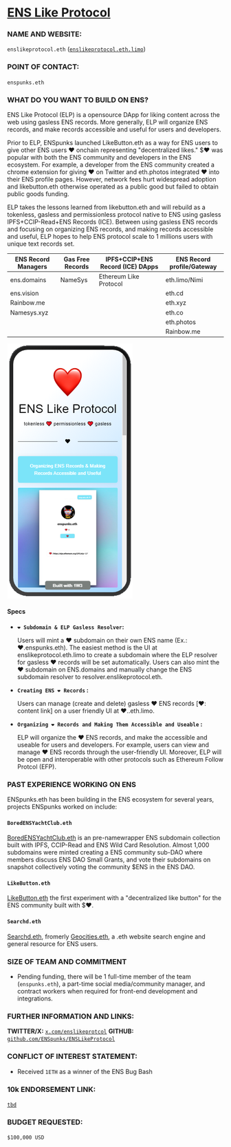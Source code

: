 # [ENS Like Protocol](https://enslikeprotocol.eth.limo)

### NAME AND WEBSITE:

`enslikeprotocol.eth` 
([`enslikeprotocol.eth.limo`](https://enslikeprotocol.eth.limo))

### POINT OF CONTACT:

`enspunks.eth` 

### WHAT DO YOU WANT TO BUILD ON ENS?

ENS Like Protocol (ELP) is a opensource DApp for liking content across the web using gasless ENS records.  More generally, ELP will organize ENS records, and make records accessible and useful for users and developers.

Prior to ELP, ENSpunks launched LikeButton.eth as a way for ENS users to give other ENS users ❤️ onchain representing "decentralized likes." $❤️ was popular with both the ENS community and developers in the ENS ecosystem.  For example, a developer from the ENS community created a chrome extension for giving ❤️ on Twitter and eth.photos integrated ❤️ into their ENS profile pages.  However, network fees hurt widespread adoption and likebutton.eth otherwise operated as a public good but failed to obtain public goods funding. 

ELP takes the lessons learned from likebutton.eth and will rebuild as a tokenless, gasless and permissionless protocol native to ENS using gasless IPFS+CCIP-Read+ENS Records (ICE).  Between using gasless ENS records and focusing on organizing ENS records, and making records accessible and useful, ELP hopes to help ENS protocol scale to 1 millions users with unique text records set. 

| ENS Record Managers      | Gas Free Records | IPFS+CCIP+ENS Record (ICE) DApps      | ENS Record profile/Gateway|
| ----------- | ----------- | ----------- | ----------- |
| ens.domains      | NameSys       | Ethereum Like Protocol      | eth.limo/Nimi      |
| ens.vision   |       |     | eth.cd       |
| Rainbow.me     |        |       | eth.xyz       |
| Namesys.xyz   |         |       | eth.co       |
|      |        |       | eth.photos       |
|   |       |       | Rainbow.me       |

![ELP Homepage](https://raw.githubusercontent.com/ENSpunks/ENSLikeProtocol/main/iphone%20homepage%20(github).png)


#### Specs 

- **`❤️ Subdomain & ELP Gasless Resolver`:** 
   
   Users will mint a ❤️ subdomain on their own ENS name (Ex.: ❤️.enspunks.eth).  The easiest method is the UI at enslikeprotocol.eth.limo to create a subdomain where the ELP resolver for gasless ❤️ records will be set automatically.  Users can also mint the ❤️ subdomain on ENS.domains and manually change the ENS subdomain resolver to resolver.enslikeprotocol.eth.  

- **`Creating ENS ❤️ Records` :**  

   Users can manage (create and delete) gasless ❤️ ENS records [❤️: content link]  on a user friendly UI at ❤️.<user>.eth.limo. 

- **`Organizing ❤️ Records and Making Them Accessible and Useable` :**

  ELP will organize the ❤️ ENS records, and make the accessible and useable for users and developers. For example, users can view and manage ❤️ ENS records through the user-friendly UI.  Moreover, ELP will be open and interoperable with other protocols such as Ethereum Follow Protcol (EFP).  

### PAST EXPERIENCE WORKING ON ENS
ENSpunks.eth has been building in the ENS ecosystem for several years, projects ENSpunks worked on include:

#### `BoredENSYachtClub.eth`
[BoredENSYachtClub.eth](https://BoredENSYachtClub.eth.limo) is an pre-namewrapper ENS subdomain collection built with IPFS, CCIP-Read and ENS Wild Card Resolution.  Almost 1,000 subdomains were minted creating a ENS community sub-DAO where members discuss ENS DAO Small Grants, and vote their subdomains on snapshot collectively voting the community $ENS in the ENS DAO. 

#### `LikeButton.eth`
[LikeButton.eth](https://likebutton.eth.limo)  the first experiment with a "decentralized like button" for the ENS community built with $❤️.

#### `Searchd.eth`
[Searchd.eth](https://searchd.eth.limo), fromerly [Geocities.eth](https://geocities.eth.limo), a .eth website search engine and general resource for ENS users.

### SIZE OF TEAM AND COMMITMENT
- Pending funding, there will be 1 full-time member of the team (`enspunks.eth`), a part-time social media/community manager, and contract workers when required for front-end development and integrations. 

### FURTHER INFORMATION AND LINKS:

**TWITTER/X:** [`x.com/enslikeprotcol`](https://x.com/enslikeprotocol)
**GITHUB:** [`github.com/ENSpunks/ENSLikeProtocol`](https://github.com/ENSpunks/ENSLikeProtocol)

### CONFLICT OF INTEREST STATEMENT:
- Received `1ETH` as a winner of the ENS Bug Bash
  
### 10k ENDORSEMENT LINK:
[`tbd`](tbd)

### BUDGET REQUESTED:
`$100,000 USD`
